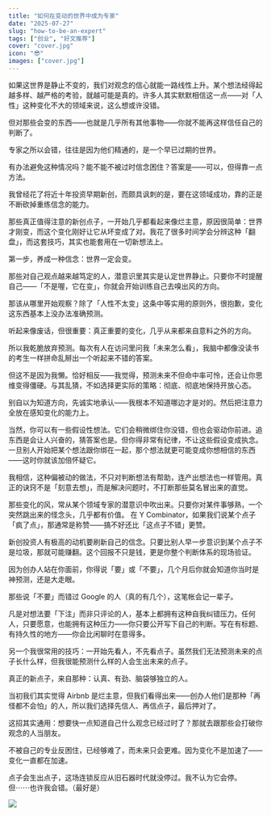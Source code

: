 ```yaml
---
title: "如何在变动的世界中成为专家"
date: "2025-07-27"
slug: "how-to-be-an-expert"
tags: ["创业", "好文推荐"]
cover: "cover.jpg"
icon: "😎"
images: ["cover.jpg"]
---
```

如果这世界是静止不变的，我们对观念的信心就能一路线性上升。某个想法经得起越多样、越严格的考验，就越可能是真的。许多人其实默默相信这一点——对「人性」这种变化不大的领域来说，这么想或许没错。



但对那些会变的东西——也就是几乎所有其他事物——你就不能再这样信任自己的判断了。



专家之所以会错，往往是因为他们精通的，是一个早已过期的世界。



有办法避免这种情况吗？能不能不被过时信念困住？答案是——可以，但得靠一点方法。



我曾经花了将近十年投资早期新创，而颇具讽刺的是，要在这领域成功，靠的正是不断砍掉重练信念的能力。



那些真正值得注意的新创点子，一开始几乎都看起来像烂主意，原因很简单：世界才刚变，而这个变化刚好让它从坏变成了对。我花了很多时间学会分辨这种「翻盘」，而这套技巧，其实也能套用在一切新想法上。



第一步，养成一种信念：世界一定会变。



那些对自己观点越来越笃定的人，潜意识里其实是认定世界静止。只要你不时提醒自己——「不是喔，它在变」，你就会开始训练自己去嗅出风的方向。



那该从哪里开始观察？除了「人性不太变」这条中等实用的原则外，很抱歉，变化这东西基本上没办法准确预测。



听起来像废话，但很重要：真正重要的变化，几乎从来都来自意料之外的方向。



所以我乾脆放弃预测。每次有人在访问里问我「未来怎么看」，我脑中都像没读书的考生一样拼命乱掰出一个听起来不错的答案。



但这不是因为我懒。恰好相反——我觉得，预测未来不但命中率可怜，还会让你思维变得僵硬。与其乱猜，不如选择更实际的策略：彻底、彻底地保持开放心态。



别自以为知道方向，先诚实地承认——我根本不知道哪边才是对的。然后把注意力全放在感知变化的能力上。



当然，你可以有一些假设性想法。它们会稍微绑住你没错，但也会驱动你前进。追东西是会让人兴奋的，猜答案也是。但你得非常有纪律，不让这些假设变成执念。
一旦别人开始把某个想法跟你绑在一起，那个想法就更可能变成你想相信的东西——这时你就该加倍怀疑它。



我相信，这种偏被动的做法，不只对判断想法有帮助，连产出想法也一样管用。真正的诀窍不是「刻意去想」，而是解决问题时，不打断那些莫名冒出来的直觉。



那些变化的风，常从某个领域专家的潜意识中吹出来。只要你对某件事够熟，一个突然跳出来的怪念头，几乎都有价值。
在 Y Combinator，如果我们说某个点子「疯了点」，那通常是称赞——搞不好还比「这点子不错」更赞。



新创投资人有极高的动机要刷新自己的信念。只要比别人早一步意识到某个点子不是垃圾，那就可能赚翻。这个回报不只是钱，更是你整个判断体系的现场验证。



因为创办人站在你面前，你得说「要」或「不要」，几个月后你就会知道你当时是神预测，还是大走眼。



那些说「不要」而错过 Google 的人（真的有几个），这笔帐会记一辈子。



凡是对想法要「下注」而非只评论的人，基本上都拥有这种自我纠错压力。任何人，只要愿意，也能拥有这种压力——你只要公开写下自己的判断。写在有标题、有持久性的地方——你会比闲聊时在意得多。



另一个我很常用的技巧：一开始先看人，不先看点子。虽然我们无法预测未来的点子长什么样，但我很能预测什么样的人会生出未来的点子。



真正的新点子，来自那种：认真、有劲、脑袋够独立的人。



当初我们其实觉得 Airbnb 是烂主意，但我们看得出来——创办人他们是那种「再怪都不会怕」的人，所以我们选择先信人、再信点子，最后押对了。



这招其实通用：想要快一点知道自己什么观念已经过时了？那就去跟那些会打破你观念的人当朋友。



不被自己的专业反困住，已经够难了，而未来只会更难。因为变化不是加速了——变化一直都在加速。



点子会生出点子，这场连锁反应从旧石器时代就没停过。我不认为它会停。
但⋯⋯也许我会错。（最好是）




![](https://prod-files-secure.s3.us-west-2.amazonaws.com/112d0858-5090-4d34-a606-b75eb8d65fd2/46476355-9cf3-4e99-9b7a-3531bc426380/1000202064.png?X-Amz-Algorithm=AWS4-HMAC-SHA256&X-Amz-Content-Sha256=UNSIGNED-PAYLOAD&X-Amz-Credential=ASIAZI2LB466QCHKVPKS%2F20250802%2Fus-west-2%2Fs3%2Faws4_request&X-Amz-Date=20250802T154723Z&X-Amz-Expires=3600&X-Amz-Security-Token=IQoJb3JpZ2luX2VjEN%2F%2F%2F%2F%2F%2F%2F%2F%2F%2F%2FwEaCXVzLXdlc3QtMiJHMEUCIQC6bwl%2FNjIogGvemwt95whc%2Ft2aENpRWTFXywfnDpOkxQIgI337AglqyN34a9qPcdSYGuHFgCalT8nkMXjxi7hZEikq%2FwMIGBAAGgw2Mzc0MjMxODM4MDUiDGpk%2FWDSbkMmGxerwircA2FI3R%2Bzb8oG5%2BHYA8cKeMBAy9BJizIQLGkhm%2FkqUZO7myfAoFtYzWihsLusIdIkAbRlY%2BmkFJ3WX%2BYRkIQ8QkrQm%2BgMx5MqP7Wy1WoWIMJsqBBuaDkcv1u3xGW%2B2XgVSgcFlMoH0tIbfqWJ%2BhmYoLpPuCa1NewlKV10pdPVaw3%2BSydzYChBrp3URsxzWNL58%2FCYbiaRTwRcRfU4ziGRS8DvYJ1ljtkJMuSYqMFd3ijLNvQPwkhLvvEZzxQ0TWeb2y5SrFKEsb5vHVYRtZSoi6LPIiBMamPfscQMeKFWqytivhhv0hGa6Q2KQZcLEwdoKJ7NPtXDxoERswZXhq6H%2Br7YWJ9TfoEYKurnuTMWNn6adAL9KJdF3WTfFwXsdqegG25n56Veya4MxyLKJutrCMbVWZK2l9Q3WKIpGI%2FoCPUO5Y0KD6BTyDeJJAL1RYqzDr8uF1KDsEdQUFhF9lBxiZFwQzXEWXUGNXe20vzLFENLZWxxBNrDQ4BeuzcthqFX%2BuEBCtSBMxDR1B1e7km3u%2B5VOvdyZfkIfgRCl8pfOvWw7P2H%2F1fRKgyVTgDG%2FRwptrL%2BPwasxwwJpZaW8vuljUwk1g%2FuNiLwDdHSfLDnYJk1NNZ5E%2FhqVJdpEhUNMJzJuMQGOqUBYnhepT9j3lNKOeeGMogL5Ehf4lpnae%2B1rXYjcPx0esnYLScXd%2Fkep7WLXsQuQ%2BOp1aS3HNgSijZY%2BXn9XACaFkPRqb%2F9JblVCU%2BuqWw2RTyUBYLQ7%2FklU3I8GkzLcjF6qEeupm4oLQTcO0dnJxnN6g8%2FZBM1c3W%2BDhiuH2yWCl%2BvtjIAiEWoJQ82AI1i%2FVzUSvvN1L3zSwQbcmi0anfaUaKt4Ad9&X-Amz-Signature=3c463ea3427b2280803a8a723ebbdc0b61b5ab218157d6196ba36d00a5dcf449&X-Amz-SignedHeaders=host&x-amz-checksum-mode=ENABLED&x-id=GetObject)

